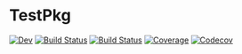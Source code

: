 # TestPkg

[![Dev](https://img.shields.io/badge/docs-dev-blue.svg)](https://arash104.gitlab.io/TestPkg.jl/dev)
[![Build Status](https://ci.appveyor.com/api/projects/status/github/arash104/TestPkg.jl?svg=true)](https://ci.appveyor.com/project/arash104/TestPkg-jl)
[![Build Status](https://gitlab.com/arash104/TestPkg.jl/badges/master/build.svg)](https://gitlab.com/arash104/TestPkg.jl/pipelines)
[![Coverage](https://gitlab.com/arash104/TestPkg.jl/badges/master/coverage.svg)](https://gitlab.com/arash104/TestPkg.jl/commits/master)
[![Codecov](https://codecov.io/gh/arash104/TestPkg.jl/branch/master/graph/badge.svg)](https://codecov.io/gh/arash104/TestPkg.jl)

